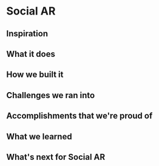 # Social AR
## Inspiration

## What it does

## How we built it

## Challenges we ran into

## Accomplishments that we're proud of

## What we learned

## What's next for Social AR
